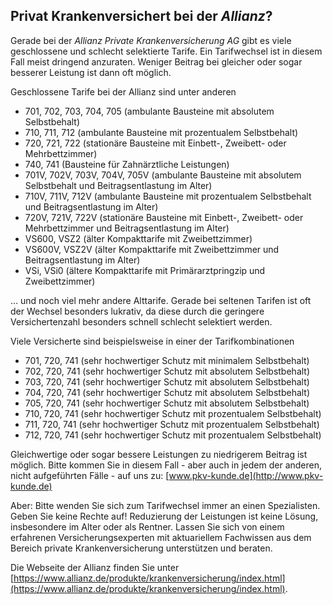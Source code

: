 ## Privat Krankenversichert bei der *Allianz*?

Gerade bei der *Allianz Private Krankenversicherung AG*
gibt es viele geschlossene und schlecht selektierte Tarife. Ein Tarifwechsel ist in diesem Fall meist dringend anzuraten.
Weniger Beitrag bei gleicher oder sogar besserer Leistung ist dann oft möglich.

Geschlossene Tarife bei der Allianz sind unter anderen

* 701, 702, 703, 704, 705 (ambulante Bausteine mit absolutem Selbstbehalt)
* 710, 711, 712 (ambulante Bausteine mit prozentualem Selbstbehalt)
* 720, 721, 722 (stationäre Bausteine mit Einbett-, Zweibett- oder Mehrbettzimmer)
* 740, 741 (Bausteine für Zahnärztliche Leistungen)
* 701V, 702V, 703V, 704V, 705V (ambulante Bausteine mit absolutem Selbstbehalt und Beitragsentlastung im Alter)
* 710V, 711V, 712V (ambulante Bausteine mit prozentualem Selbstbehalt und Beitragsentlastung im Alter)
* 720V, 721V, 722V (stationäre Bausteine mit Einbett-, Zweibett- oder Mehrbettzimmer und Beitragsentlastung im Alter)
* VS600, VSZ2 (älter Kompakttarife mit Zweibettzimmer)
* VS600V, VSZ2V (älter Kompakttarife mit Zweibettzimmer und Beitragsentlastung im Alter)
* VSi, VSi0 (ältere Kompakttarife mit Primärarztpringzip und Zweibettzimmer)

... und noch viel mehr andere Alttarife. Gerade bei seltenen Tarifen ist oft der Wechsel besonders lukrativ,
da diese durch die geringere Versichertenzahl besonders schnell schlecht selektiert werden.

Viele Versicherte sind beispielsweise in einer der Tarifkombinationen

* 701, 720, 741 (sehr hochwertiger Schutz mit minimalem Selbstbehalt)
* 702, 720, 741 (sehr hochwertiger Schutz mit absolutem Selbstbehalt)
* 703, 720, 741 (sehr hochwertiger Schutz mit absolutem Selbstbehalt)
* 704, 720, 741 (sehr hochwertiger Schutz mit absolutem Selbstbehalt)
* 705, 720, 741 (sehr hochwertiger Schutz mit absolutem Selbstbehalt)
* 710, 720, 741 (sehr hochwertiger Schutz mit prozentualem Selbstbehalt)
* 711, 720, 741 (sehr hochwertiger Schutz mit prozentualem Selbstbehalt)
* 712, 720, 741 (sehr hochwertiger Schutz mit prozentualem Selbstbehalt)

Gleichwertige oder sogar bessere Leistungen zu niedrigerem Beitrag ist möglich. 
Bitte kommen Sie in diesem Fall - aber auch in jedem der anderen, nicht aufgeführten Fälle - 
auf uns zu: [www.pkv-kunde.de](http://www.pkv-kunde.de)

Aber: Bitte wenden Sie sich zum Tarifwechsel immer an einen Spezialisten. Geben Sie keine Rechte auf! 
Reduzierung der Leistungen ist keine Lösung, insbesondere im Alter oder als Rentner. 
Lassen Sie sich von einem erfahrenen Versicherungsexperten mit aktuariellem Fachwissen
aus dem Bereich private Krankenversicherung unterstützen und beraten.

Die Webseite der Allianz finden Sie unter
[https://www.allianz.de/produkte/krankenversicherung/index.html](https://www.allianz.de/produkte/krankenversicherung/index.html).
